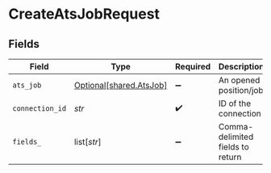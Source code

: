 # CreateAtsJobRequest


## Fields

| Field                                                    | Type                                                     | Required                                                 | Description                                              |
| -------------------------------------------------------- | -------------------------------------------------------- | -------------------------------------------------------- | -------------------------------------------------------- |
| `ats_job`                                                | [Optional[shared.AtsJob]](../../models/shared/atsjob.md) | :heavy_minus_sign:                                       | An opened position/job                                   |
| `connection_id`                                          | *str*                                                    | :heavy_check_mark:                                       | ID of the connection                                     |
| `fields_`                                                | list[*str*]                                              | :heavy_minus_sign:                                       | Comma-delimited fields to return                         |